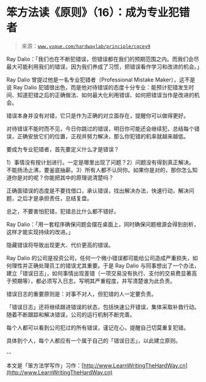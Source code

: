 # 笨方法读《原则》（16）：成为专业犯错者

> 来源：[`www.yuque.com/hardwaylab/principle/cqcey9`](https://www.yuque.com/hardwaylab/principle/cqcey9)



Ray Dalio：「我们也在不断犯错误，但错误都在我们的预期范围之内。而我们会尽最大可能利用我们的错误，因为我们养成了习惯，把错误看作学习和改进的机会。」 

Ray Dalio 曾提过他是一名专业犯错者（Professional Mistake Maker），这不是说 Ray Dalio 犯错很出色，而是他对待错误的态度十分专业：能预计犯错发生时间、知道犯错之后的正确做法、如何最大化利用错误、如何把错误当作是改进的机会。 

错误本身并没有对错，它只是作为正确的对立面存在，提醒你可以做得更好。 

对待错误不能时而不见，今日你跳过的错误，明日你可能还会继续犯，总结每个错误，正确安放它们的位置，正视并努力解决，那么你犯错的机率就越来越低。 

要成为专业犯错者，首先要定义什么才是错误？ 

1）事情没有按计划进行。一定是哪里出现了问题？2）问题没有得到真正解决。不能扬汤止沸，要釜底抽薪。3）所有人都不认同你。如果你是对的，那你怎么知道你是对的呢？你能把其中的原理说清楚吗？ 

正确面错误的态度是不要找借口，承认错误，找出解决办法，快速行动，解决问题，之后才是承担责任，总结复盘。 

总之，不要害怕犯错，犯错总比什么都不错好。 

Ray Dalio：「用一套程序确保问题会摆在桌面上，同时确保问题根源会得到剖析，这样才能实现持续的改进。」 

隐藏错误将导致出现更大、代价更高的错误。 

Ray Dalio 的公司是投资公司，任何一个微小错误都可能给公司造成严重损失，如何理性并正确处理员工的错误尤其重要。于是 Ray Dalio 与同事想出了一个办法，建立「错误日志」，如何事情出现差错（一项交易没有执行、支付的交易费显著高于预期等），都必须写入日志，写明其严重程度，并写清楚谁为此负责。 

错误日志的重要原则是：对事不对人，但犯错的人一定要负责。 

「错误日志」还将继续跟进错误的状态，包括快速公开错误，集体采取补救行动。随着不断跟踪和解决错误，公司的运行机制不断完善。 

每个人都可以看到公司犯过的所有错误，谨记在心，提醒自己切莫重复犯错。 

具体到个人，每个人都应有一个属于自己的「错误日志」，以此建立原则。 

-- 

本文是「笨方法学写作」习作：[http://www.LearnWritingTheHardWay.cn](http://www.LearnWritingTheHardWay.cn)